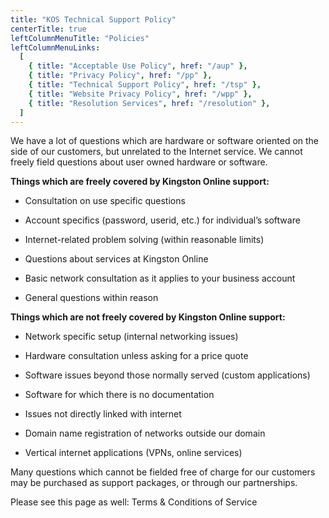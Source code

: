 ```yaml
---
title: "KOS Technical Support Policy"
centerTitle: true
leftColumnMenuTitle: "Policies"
leftColumnMenuLinks:
  [
    { title: "Acceptable Use Policy", href: "/aup" },
    { title: "Privacy Policy", href: "/pp" },
    { title: "Technical Support Policy", href: "/tsp" },
    { title: "Website Privacy Policy", href: "/wpp" },
    { title: "Resolution Services", href: "/resolution" },
  ]
---
```


We have a lot of questions which are hardware or software oriented on the side of our customers, but unrelated to the Internet service. We cannot freely field questions about user owned hardware or software.

**Things which are freely covered by Kingston Online support:**

- Consultation on use specific questions

- Account specifics (password, userid, etc.) for individual’s software

- Internet-related problem solving (within reasonable limits)

- Questions about services at Kingston Online

- Basic network consultation as it applies to your business account

- General questions within reason

**Things which are not freely covered by Kingston Online support:**

- Network specific setup (internal networking issues)

- Hardware consultation unless asking for a price quote

- Software issues beyond those normally served (custom applications)

- Software for which there is no documentation

- Issues not directly linked with internet

- Domain name registration of networks outside our domain

- Vertical internet applications (VPNs, online services)

Many questions which cannot be fielded free of charge for our customers may be purchased as support packages, or through our partnerships.

Please see this page as well: <Link href="/tac">Terms & Conditions of Service</Link>
